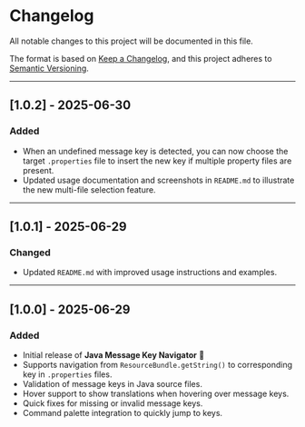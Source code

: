 # Changelog

All notable changes to this project will be documented in this file.

The format is based on [Keep a Changelog](https://keepachangelog.com/en/1.0.0/),
and this project adheres to [Semantic Versioning](https://semver.org/).

---

## [1.0.2] - 2025-06-30

### Added
- When an undefined message key is detected, you can now choose the target `.properties` file to insert the new key if multiple property files are present.
- Updated usage documentation and screenshots in `README.md` to illustrate the new multi-file selection feature.

---

## [1.0.1] - 2025-06-29

### Changed
- Updated `README.md` with improved usage instructions and examples.

---

## [1.0.0] - 2025-06-29

### Added
- Initial release of **Java Message Key Navigator** 🎉
- Supports navigation from `ResourceBundle.getString()` to corresponding key in `.properties` files.
- Validation of message keys in Java source files.
- Hover support to show translations when hovering over message keys.
- Quick fixes for missing or invalid message keys.
- Command palette integration to quickly jump to keys.
